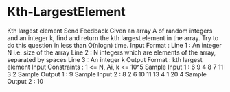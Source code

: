 # Kth-LargestElement


Kth largest element
Send Feedback
Given an array A of random integers and an integer k, find and return the kth largest element in the array.
Try to do this question in less than O(nlogn) time.
Input Format :
Line 1 : An integer N i.e. size of the array
Line 2 : N integers which are elements of the array, separated by spaces
Line 3 : An integer k
Output Format :
kth largest element
Input Constraints :
1 <= N, Ai, k <= 10^5
Sample Input 1 :
6
9 4 8 7 11 3
2
Sample Output 1 :
9
Sample Input 2 :
8
2 6 10 11 13 4 1 20
4
Sample Output 2 :
10
